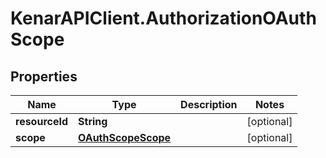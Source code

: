 # KenarAPIClient.AuthorizationOAuthScope

## Properties

Name | Type | Description | Notes
------------ | ------------- | ------------- | -------------
**resourceId** | **String** |  | [optional] 
**scope** | [**OAuthScopeScope**](OAuthScopeScope.md) |  | [optional] 


